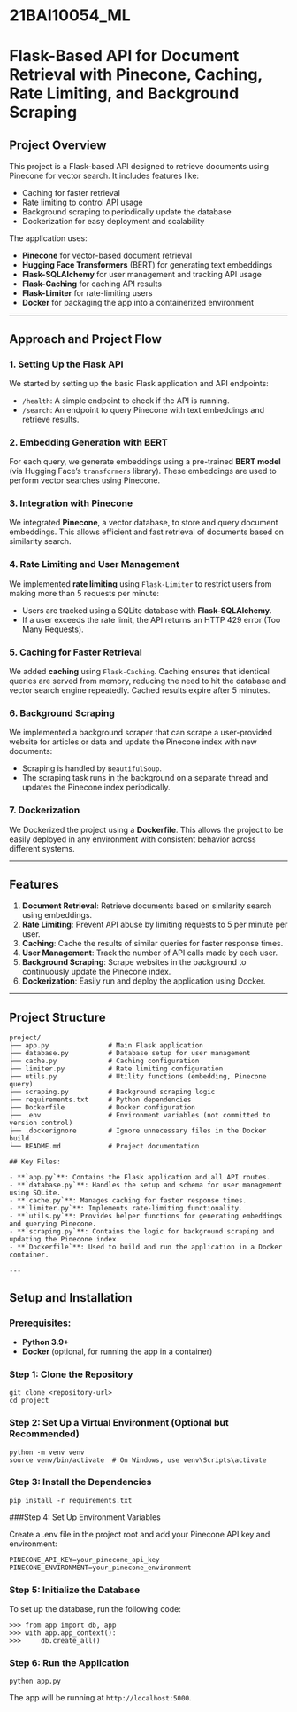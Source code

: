 # 21BAI10054_ML

# Flask-Based API for Document Retrieval with Pinecone, Caching, Rate Limiting, and Background Scraping

## Project Overview

This project is a Flask-based API designed to retrieve documents using Pinecone for vector search. It includes features like:
- Caching for faster retrieval
- Rate limiting to control API usage
- Background scraping to periodically update the database
- Dockerization for easy deployment and scalability

The application uses:
- **Pinecone** for vector-based document retrieval
- **Hugging Face Transformers** (BERT) for generating text embeddings
- **Flask-SQLAlchemy** for user management and tracking API usage
- **Flask-Caching** for caching API results
- **Flask-Limiter** for rate-limiting users
- **Docker** for packaging the app into a containerized environment

---

## Approach and Project Flow

### 1. **Setting Up the Flask API**
We started by setting up the basic Flask application and API endpoints:
- `/health`: A simple endpoint to check if the API is running.
- `/search`: An endpoint to query Pinecone with text embeddings and retrieve results.

### 2. **Embedding Generation with BERT**
For each query, we generate embeddings using a pre-trained **BERT model** (via Hugging Face’s `transformers` library). These embeddings are used to perform vector searches using Pinecone.

### 3. **Integration with Pinecone**
We integrated **Pinecone**, a vector database, to store and query document embeddings. This allows efficient and fast retrieval of documents based on similarity search.

### 4. **Rate Limiting and User Management**
We implemented **rate limiting** using `Flask-Limiter` to restrict users from making more than 5 requests per minute:
- Users are tracked using a SQLite database with **Flask-SQLAlchemy**.
- If a user exceeds the rate limit, the API returns an HTTP 429 error (Too Many Requests).

### 5. **Caching for Faster Retrieval**
We added **caching** using `Flask-Caching`. Caching ensures that identical queries are served from memory, reducing the need to hit the database and vector search engine repeatedly. Cached results expire after 5 minutes.

### 6. **Background Scraping**
We implemented a background scraper that can scrape a user-provided website for articles or data and update the Pinecone index with new documents:
- Scraping is handled by `BeautifulSoup`.
- The scraping task runs in the background on a separate thread and updates the Pinecone index periodically.

### 7. **Dockerization**
We Dockerized the project using a **Dockerfile**. This allows the project to be easily deployed in any environment with consistent behavior across different systems.

---

## Features

1. **Document Retrieval**: Retrieve documents based on similarity search using embeddings.
2. **Rate Limiting**: Prevent API abuse by limiting requests to 5 per minute per user.
3. **Caching**: Cache the results of similar queries for faster response times.
4. **User Management**: Track the number of API calls made by each user.
5. **Background Scraping**: Scrape websites in the background to continuously update the Pinecone index.
6. **Dockerization**: Easily run and deploy the application using Docker.

---

## Project Structure

```plaintext
project/
├── app.py               # Main Flask application
├── database.py          # Database setup for user management
├── cache.py             # Caching configuration
├── limiter.py           # Rate limiting configuration
├── utils.py             # Utility functions (embedding, Pinecone query)
├── scraping.py          # Background scraping logic
├── requirements.txt     # Python dependencies
├── Dockerfile           # Docker configuration
├── .env                 # Environment variables (not committed to version control)
├── .dockerignore        # Ignore unnecessary files in the Docker build
└── README.md            # Project documentation

## Key Files:

- **`app.py`**: Contains the Flask application and all API routes.
- **`database.py`**: Handles the setup and schema for user management using SQLite.
- **`cache.py`**: Manages caching for faster response times.
- **`limiter.py`**: Implements rate-limiting functionality.
- **`utils.py`**: Provides helper functions for generating embeddings and querying Pinecone.
- **`scraping.py`**: Contains the logic for background scraping and updating the Pinecone index.
- **`Dockerfile`**: Used to build and run the application in a Docker container.

---
```
## Setup and Installation

### Prerequisites:
- **Python 3.9+**
- **Docker** (optional, for running the app in a container)

### Step 1: Clone the Repository

```
git clone <repository-url>
cd project
```

### Step 2: Set Up a Virtual Environment (Optional but Recommended)
```
python -m venv venv
source venv/bin/activate  # On Windows, use venv\Scripts\activate
```
### Step 3: Install the Dependencies

```
pip install -r requirements.txt
```

###Step 4: Set Up Environment Variables

Create a .env file in the project root and add your Pinecone API key and environment:

```
PINECONE_API_KEY=your_pinecone_api_key
PINECONE_ENVIRONMENT=your_pinecone_environment
```

### Step 5: Initialize the Database
To set up the database, run the following code:

```
>>> from app import db, app
>>> with app.app_context():
>>>     db.create_all()
```

### Step 6: Run the Application

```
python app.py
```
The app will be running at `http://localhost:5000`.